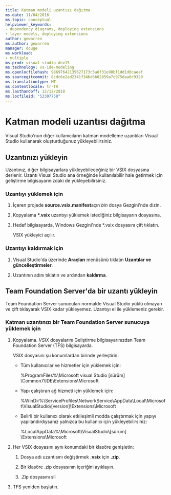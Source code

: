 ```yaml
---
title: Katman modeli uzantısı dağıtma
ms.date: 11/04/2016
ms.topic: conceptual
helpviewer_keywords:
- dependency diagrams, deploying extensions
- layer models, deploying extensions
author: gewarren
ms.author: gewarren
manager: douge
ms.workload:
- multiple
ms.prod: visual-studio-dev15
ms.technology: vs-ide-modeling
ms.openlocfilehash: 98697642135627173c5a6f31e90bf1dd1d0caeaf
ms.sourcegitcommit: 8cdc6e2ad2341f34bd6b02859a7c975daa0c9320
ms.translationtype: MT
ms.contentlocale: tr-TR
ms.lasthandoff: 12/12/2018
ms.locfileid: "53307758"
---
```

# <a name="deploy-a-layer-model-extension"></a>Katman modeli uzantısı dağıtma

Visual Studio'nun diğer kullanıcıların katman modelleme uzantıları Visual Studio kullanarak oluşturduğunuz yükleyebilirsiniz.

## <a name="install-your-extension"></a>Uzantınızı yükleyin

Uzantınız, diğer bilgisayarlara yükleyebileceğiniz bir VSIX dosyasına derlenir. Uzantı Visual Studio ana örneğinde kullanılabilir hale getirmek için geliştirme bilgisayarınızdaki de yükleyebilirsiniz.

### <a name="to-install-the-extension"></a>Uzantıyı yüklemek için

1. İçeren projede **source.vsix.manifest**açın *bin* dosya Gezgini'nde dizin.

2. Kopyalama  **\*.vsix** uzantıyı yüklemek istediğiniz bilgisayarın dosyasına.

3. Hedef bilgisayarda, Windows Gezgini'nde *.vsix dosyasını çift tıklatın.

    VSIX yükleyici açılır.

### <a name="to-uninstall-the-extension"></a>Uzantıyı kaldırmak için

1.  Visual Studio'da üzerinde **Araçları** menüsünü tıklatın **Uzantılar ve güncelleştirmeler**.

2.  Uzantının adını tıklatın ve ardından **kaldırma**.

## <a name="install-an-extension-on-team-foundation-server"></a>Team Foundation Server'da bir uzantı yükleyin

Team Foundation Server sunucuları normalde Visual Studio yüklü olmayan ve çift tıklayarak VSIX kadar yükleyemez. Uzantıyı el ile yüklemeniz gerekir.

### <a name="to-install-your-layer-extension-on-a-team-foundation-server-server"></a>Katman uzantınızı bir Team Foundation Server sunucuya yüklemek için

1.  Kopyalama. *VSIX* dosyalarını Geliştirme bilgisayarınızdan Team Foundation Server (TFS) bilgisayarda.

     VSIX dosyasını şu konumlardan birinde yerleştirin:

    -   Tüm kullanıcılar ve hizmetler için yüklemek için:

         %ProgramFiles%\Microsoft visual Studio [sürüm] \Common7\IDE\Extensions\Microsoft

    -   Yapı çalıştıran ağ hizmeti için yüklemek için:

         %WinDir%\ServiceProfiles\NetworkService\AppData\Local\Microsoft\VisualStudio\\[version]\Extensions\Microsoft

    -   Belirli bir kullanıcı olarak etkileşimli modda çalıştırmak için yapıyı yapılandırdıysanız yalnızca bu kullanıcı için yükleyebilirsiniz:

         %LocalAppData%\Microsoft\VisualStudio\\[sürüm] \Extensions\Microsoft

2.  Her VSIX dosyasını aynı konumdaki bir klasöre genişletin:

    1.  Dosya adı uzantısını değiştirmek **.vsix** için **.zip**.

    2.  Bir klasöre .zip dosyasının içeriğini ayıklayın.

    3.  .Zip dosyasını sil

3.  TFS yeniden başlatın.
